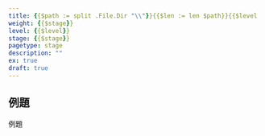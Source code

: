 ```yaml
---
title: {{$path := split .File.Dir "\\"}}{{$len := len $path}}{{$level := (index $path (sub $len 3)) | strings.TrimPrefix "lv"}}{{$stage := (index $path (sub $len 2)) | strings.TrimPrefix "stage"}}Stage{{$stage}}
weight: {{$stage}}
level: {{$level}}
stage: {{$stage}}
pagetype: stage
description: ""
ex: true
draft: true
---
```


## 例題

例題
